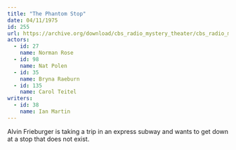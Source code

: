 ```yaml
---
title: "The Phantom Stop"
date: 04/11/1975
id: 255
url: https://archive.org/download/cbs_radio_mystery_theater/cbs_radio_mystery_theater-0251-0300.zip/cbs_radio_mystery_theater-0251-0300%2Fcbsrmt_0255_the_phantom_stop.mp3
actors:  
  - id: 27
    name: Norman Rose  
  - id: 98
    name: Nat Polen  
  - id: 35
    name: Bryna Raeburn  
  - id: 135
    name: Carol Teitel
writers:  
  - id: 38
    name: Ian Martin
---
```

Alvin Frieburger is taking a trip in an express subway and wants to get down at a stop that does not exist.